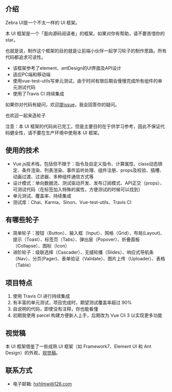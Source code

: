 ## 介绍

Zebra UI是一个不太一样的 UI 框架。

本 UI 框架是一个「面向源码阅读者」的框架。如果对你有帮助，请不要吝惜你的 star。

也就是说，制作这个框架的目的就是让前端小伙伴一起学习轮子的制作思路。所有代码都追求可读性。

- 该框架参考了element、antDesign的UI界面及API设计
- 适应PC端和移动端
- 使用vue-test-utils写单元测试，由于时间有限后期会慢慢完成所有组件的单元测试代码
- 使用了Travis CI 持续集成

如果你对代码有疑问，欢迎[提issue](https://github.com/118396/gulu-vue)，我会回答你的疑问。

也欢迎一起来造轮子

注意：本 UI 框架的代码尚已完工，但是主要目的在于供学习参考，因此不保证代码健全性，请不要在生产环境中使用本 UI 框架。

## 使用的技术
- Vue.js技术栈，包括但不限于：指令及自定义指令、计算属性、class动态绑定、条件渲染、列表渲染、事件监听处理、组件注册、props及校验、插槽、动画过渡、过滤器、多种组件通信方式等
- 设计模式：单向数据流、测试驱动开发、发布订阅模式、API正交（props）、可测试代码（在标签加入特殊的属性，方便测试的时候可以找到）
- 单元测试、覆盖率、持续集成
- 测试库：Chai、Karma、Sinon、Vue-test-utils、Travis CI

## 有哪些轮子

* 简单轮子：按钮（Button）、输入框（Input）、网格（Grid）、布局(Layout)、提示（Toast）、标签页（Tabs）、弹出层（Popover）、折叠面板（Collapse）、图标（Icon）
* 进阶轮子：级联选择（Cascader）、无缝轮播（Slides）、响应式导航条（Nav）、分页(Pager)、表单验证（Validate）、图片上传（Uploader）、表格（Table）

## 项目特点

1. 使用 Travis CI 进行持续集成
2. 有丰富的单元测试，项目完成时，期望测试覆盖率超过 90%
3. 自说明的代码，即使没有注释，你也能看懂
4. 初期我使用 parcel 构建方便新人上手，后期改为 Vue Cli 3 以实现更多功能

##  视觉稿

本 UI 框架借鉴了一些成熟 UI 框架（如 Framework7、Element UI 和 Ant Design）的外观，[视觉稿](https://www.yuque.com/u29422/gulu/artboards/22283)。


## 联系方式

- 电子邮箱: hxhlmw@126.com
